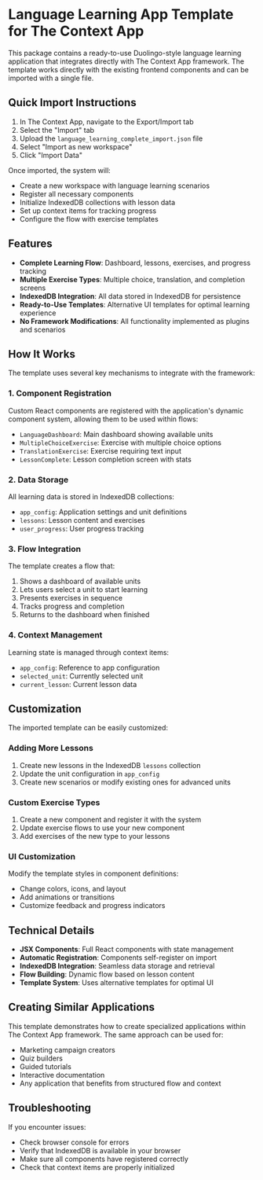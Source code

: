 # Language Learning App Template for The Context App

This package contains a ready-to-use Duolingo-style language learning application that integrates directly with The Context App framework. The template works directly with the existing frontend components and can be imported with a single file.

## Quick Import Instructions

1. In The Context App, navigate to the Export/Import tab
2. Select the "Import" tab
3. Upload the `language_learning_complete_import.json` file
4. Select "Import as new workspace"
5. Click "Import Data"

Once imported, the system will:
- Create a new workspace with language learning scenarios
- Register all necessary components
- Initialize IndexedDB collections with lesson data
- Set up context items for tracking progress
- Configure the flow with exercise templates

## Features

- **Complete Learning Flow**: Dashboard, lessons, exercises, and progress tracking
- **Multiple Exercise Types**: Multiple choice, translation, and completion screens
- **IndexedDB Integration**: All data stored in IndexedDB for persistence
- **Ready-to-Use Templates**: Alternative UI templates for optimal learning experience
- **No Framework Modifications**: All functionality implemented as plugins and scenarios

## How It Works

The template uses several key mechanisms to integrate with the framework:

### 1. Component Registration

Custom React components are registered with the application's dynamic component system, allowing them to be used within flows:

- `LanguageDashboard`: Main dashboard showing available units
- `MultipleChoiceExercise`: Exercise with multiple choice options
- `TranslationExercise`: Exercise requiring text input
- `LessonComplete`: Lesson completion screen with stats

### 2. Data Storage

All learning data is stored in IndexedDB collections:

- `app_config`: Application settings and unit definitions
- `lessons`: Lesson content and exercises
- `user_progress`: User progress tracking

### 3. Flow Integration

The template creates a flow that:

1. Shows a dashboard of available units
2. Lets users select a unit to start learning
3. Presents exercises in sequence
4. Tracks progress and completion
5. Returns to the dashboard when finished

### 4. Context Management

Learning state is managed through context items:

- `app_config`: Reference to app configuration
- `selected_unit`: Currently selected unit
- `current_lesson`: Current lesson data

## Customization

The imported template can be easily customized:

### Adding More Lessons

1. Create new lessons in the IndexedDB `lessons` collection
2. Update the unit configuration in `app_config`
3. Create new scenarios or modify existing ones for advanced units

### Custom Exercise Types

1. Create a new component and register it with the system
2. Update exercise flows to use your new component
3. Add exercises of the new type to your lessons

### UI Customization

Modify the template styles in component definitions:
- Change colors, icons, and layout
- Add animations or transitions
- Customize feedback and progress indicators

## Technical Details

- **JSX Components**: Full React components with state management
- **Automatic Registration**: Components self-register on import
- **IndexedDB Integration**: Seamless data storage and retrieval
- **Flow Building**: Dynamic flow based on lesson content
- **Template System**: Uses alternative templates for optimal UI

## Creating Similar Applications

This template demonstrates how to create specialized applications within The Context App framework. The same approach can be used for:

- Marketing campaign creators
- Quiz builders
- Guided tutorials
- Interactive documentation
- Any application that benefits from structured flow and context

## Troubleshooting

If you encounter issues:

- Check browser console for errors
- Verify that IndexedDB is available in your browser
- Make sure all components have registered correctly
- Check that context items are properly initialized